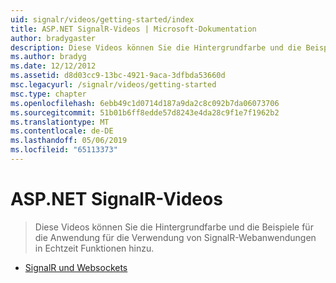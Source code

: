 ```yaml
---
uid: signalr/videos/getting-started/index
title: ASP.NET SignalR-Videos | Microsoft-Dokumentation
author: bradygaster
description: Diese Videos können Sie die Hintergrundfarbe und die Beispiele für die Anwendung für die Verwendung von SignalR-Webanwendungen in Echtzeit Funktionen hinzu.
ms.author: bradyg
ms.date: 12/12/2012
ms.assetid: d8d03cc9-13bc-4921-9aca-3dfbda53660d
msc.legacyurl: /signalr/videos/getting-started
msc.type: chapter
ms.openlocfilehash: 6ebb49c1d0714d187a9da2c8c092b7da06073706
ms.sourcegitcommit: 51b01b6ff8edde57d8243e4da28c9f1e7f1962b2
ms.translationtype: MT
ms.contentlocale: de-DE
ms.lasthandoff: 05/06/2019
ms.locfileid: "65113373"
---
```

# <a name="aspnet-signalr-videos"></a>ASP.NET SignalR-Videos

> Diese Videos können Sie die Hintergrundfarbe und die Beispiele für die Anwendung für die Verwendung von SignalR-Webanwendungen in Echtzeit Funktionen hinzu.

- [SignalR und Websockets](signalr-and-web-sockets.md)

